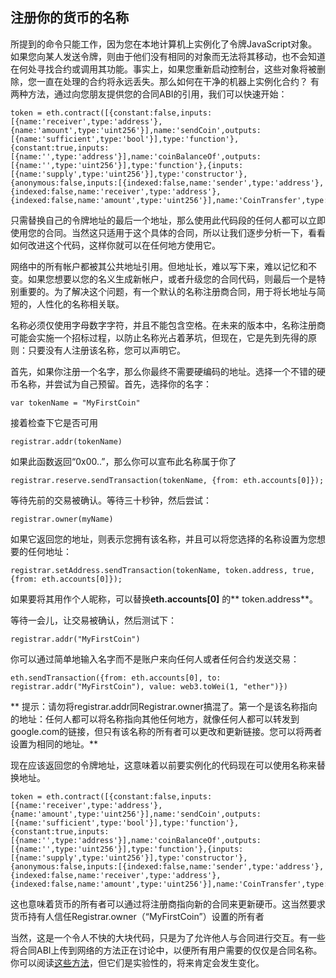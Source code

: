 ## 注册你的货币的名称
所提到的命令只能工作，因为您在本地计算机上实例化了令牌JavaScript对象。如果您向某人发送令牌，则由于他们没有相同的对象而无法将其移动，也不会知道在何处寻找合约或调用其功能。事实上，如果您重新启动控制台，这些对象将被删除，您一直在处理的合约将永远丢失。那么如何在干净的机器上实例化合约？
有两种方法，通过向您朋友提供您的合同ABI的引用，我们可以快速开始：
```
token = eth.contract([{constant:false,inputs:[{name:'receiver',type:'address'},{name:'amount',type:'uint256'}],name:'sendCoin',outputs:[{name:'sufficient',type:'bool'}],type:'function'},{constant:true,inputs:[{name:'',type:'address'}],name:'coinBalanceOf',outputs:[{name:'',type:'uint256'}],type:'function'},{inputs:[{name:'supply',type:'uint256'}],type:'constructor'},{anonymous:false,inputs:[{indexed:false,name:'sender',type:'address'},{indexed:false,name:'receiver',type:'address'},{indexed:false,name:'amount',type:'uint256'}],name:'CoinTransfer',type:'event'}]).at('0x4a4ce7844735c4b6fc66392b200ab6fe007cfca8')
```
只需替换自己的令牌地址的最后一个地址，那么使用此代码段的任何人都可以立即使用您的合同。当然这只适用于这个具体的合同，所以让我们逐步分析一下，看看如何改进这个代码，这样你就可以在任何地方使用它。

网络中的所有帐户都被其公共地址引用。但地址长，难以写下来，难以记忆和不变。如果您想要以您的名义生成新帐户，或者升级您的合同代码，则最后一个是特别重要的。为了解决这个问题，有一个默认的名称注册商合同，用于将长地址与简短的，人性化的名称相关联。

名称必须仅使用字母数字字符，并且不能包含空格。在未来的版本中，名称注册商可能会实施一个招标过程，以防止名称光占着茅坑，但现在，它是先到先得的原则：只要没有人注册该名称，您可以声明它。

首先，如果你注册一个名字，那么你最终不需要硬编码的地址。选择一个不错的硬币名称，并尝试为自己预留。首先，选择你的名字：
```
var tokenName = "MyFirstCoin"
```
接着检查下它是否可用
```
registrar.addr(tokenName)
```
如果此函数返回“0x00..”，那么你可以宣布此名称属于你了
```
registrar.reserve.sendTransaction(tokenName, {from: eth.accounts[0]});
```
等待先前的交易被确认。等待三十秒钟，然后尝试：
```
registrar.owner(myName)
```
如果它返回您的地址，则表示您拥有该名称，并且可以将您选择的名称设置为您想要的任何地址：
```
registrar.setAddress.sendTransaction(tokenName, token.address, true,{from: eth.accounts[0]});
```
如果要将其用作个人昵称，可以替换**eth.accounts[0]** 的** token.address**。

等待一会儿，让交易被确认，然后测试下：
```
registrar.addr("MyFirstCoin")
```
你可以通过简单地输入名字而不是账户来向任何人或者任何合约发送交易：
```
eth.sendTransaction({from: eth.accounts[0], to: registrar.addr("MyFirstCoin"), value: web3.toWei(1, "ether")})
```
** 提示：请勿将registrar.addr同Registrar.owner搞混了。第一个是该名称指向的地址：任何人都可以将名称指向其他任何地方，就像任何人都可以转发到google.com的链接，但只有该名称的所有者可以更改和更新链接。您可以将两者设置为相同的地址。**

现在应该返回您的令牌地址，这意味着以前要实例化的代码现在可以使用名称来替换地址。
```
token = eth.contract([{constant:false,inputs:[{name:'receiver',type:'address'},{name:'amount',type:'uint256'}],name:'sendCoin',outputs:[{name:'sufficient',type:'bool'}],type:'function'},{constant:true,inputs:[{name:'',type:'address'}],name:'coinBalanceOf',outputs:[{name:'',type:'uint256'}],type:'function'},{inputs:[{name:'supply',type:'uint256'}],type:'constructor'},{anonymous:false,inputs:[{indexed:false,name:'sender',type:'address'},{indexed:false,name:'receiver',type:'address'},{indexed:false,name:'amount',type:'uint256'}],name:'CoinTransfer',type:'event'}]).at(registrar.addr("MyFirstCoin"))
```
这也意味着货币的所有者可以通过将注册商指向新的合同来更新硬币。这当然要求货币持有人信任Registrar.owner（“MyFirstCoin”）设置的所有者

当然，这是一个令人不快的大块代码，只是为了允许他人与合同进行交互。有一些将合同ABI上传到网络的方法正在讨论中，以便所有用户需要的仅仅是合同名称。你可以阅读[这些方法](tps://github.com/ethereum/go-ethereum/wiki/Contracts-and-Transactions#natspec)，但它们是实验性的，将来肯定会发生变化。
